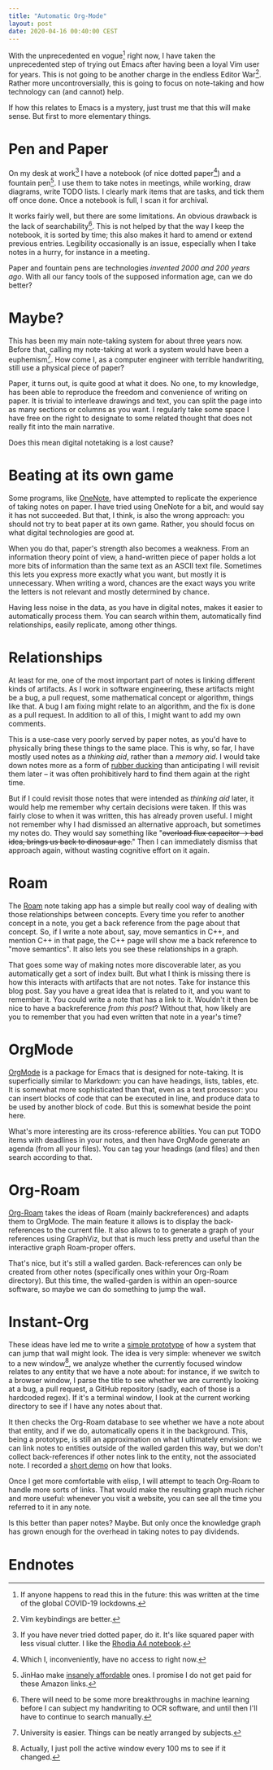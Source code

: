 ```yaml
---
title: "Automatic Org-Mode"
layout: post
date: 2020-04-16 00:40:00 CEST
---
```

With the unprecedented en vogue[^1] right now, I have taken the unprecedented
step of trying out Emacs after having been a loyal Vim user for years. This is
not going to be another charge in the endless Editor War[^2]. Rather more
uncontroversially, this is going to focus on note-taking and how technology can
(and cannot) help.

If how this relates to Emacs is a mystery, just trust me that this will make
sense. But first to more elementary things.

# Pen and Paper

On my desk at work[^3] I have a notebook (of nice dotted paper[^4]) and a fountain
pen[^5]. I use them to take notes in meetings, while working, draw diagrams,
write TODO lists. I clearly mark items that are tasks, and tick them off once
done. Once a notebook is full, I scan it for archival. 

It works fairly well, but there are some limitations. An obvious drawback is
the lack of searchability[^6]. This is not helped by that the way I keep the
notebook, it is sorted by time; this also makes it hard to amend or extend
previous entries. Legibility occasionally is an issue, especially when I take
notes in a hurry, for instance in a meeting.

Paper and fountain pens are technologies *invented 2000 and 200 years ago*.
With all our fancy tools of the supposed information age, can we do better?

# Maybe?
This has been my main note-taking system for about three years now. Before that,
calling my note-taking at work a system would have been a euphemism[^7]. How
come I, as a computer engineer with terrible handwriting, still use a physical
piece of paper?

Paper, it turns out, is quite good at what it does. No one, to my knowledge,
has been able to reproduce the freedom and convenience of writing on paper. It
is trivial to interleave drawings and text, you can split the page into as many
sections or columns as you want. I regularly take some space I have free on the
right to designate to some related thought that does not really fit into the
main narrative.

Does this mean digital notetaking is a lost cause?

# Beating at its own game 

Some programs, like [OneNote], have attempted to replicate the experience of
taking notes on paper. I have tried using OneNote for a bit, and would say
it has not succeeded. But that, I think, is also the wrong approach: you should
not try to beat paper at its own game. Rather, you should focus on what digital
technologies are good at.

When you do that, paper's strength also becomes a weakness. From an information
theory point of view, a hand-written piece of paper holds a lot more bits of
information than the same text as an ASCII text file. Sometimes this lets you
express more exactly what you want, but mostly it is unnecessary. When writing
a word, chances are the exact ways you write the letters is not relevant and
mostly determined by chance.

Having less noise in the data, as you have in digital notes, makes it easier to
automatically process them. You can search within them, automatically find
relationships, easily replicate, among other things.

# Relationships

At least for me, one of the most important part of notes is linking different
kinds of artifacts. As I work in software engineering, these artifacts might be
a bug, a pull request, some mathematical concept or algorithm, things like that.
A bug I am fixing might relate to an algorithm, and the fix is done as a pull
request. In addition to all of this, I might want to add my own comments.

This is a use-case very poorly served by paper notes, as you'd have to
physically bring these things to the same place. This is why, so far, I
have mostly used notes as a *thinking aid*, rather than a *memory aid*. I would
take down notes more as a form of [rubber ducking] than anticipating I will
revisit them later – it was often prohibitively hard to find them again at the
right time.

But if I could revisit those notes that were intended as *thinking aid* later,
it would help me remember why certain decisions were taken. If this was
fairly close to when it was written, this has already proven useful.
I might not remember why I had dismissed an alternative approach, but sometimes
my notes do. They would say something like "~~overload flux capacitor -> bad idea,
brings us back to dinosaur age.~~" Then I can immediately dismiss that approach
again, without wasting cognitive effort on it again.

# Roam

The [Roam] note taking app has a simple but really cool way of dealing with
those relationships between concepts. Every time you refer to another concept
in a note, you get a back reference from the page about that concept. So, if
I write a note about, say, move semantics in C++, and mention C++ in that page,
the C++ page will show me a back reference to "move semantics". It also lets
you see these relationships in a graph.

That goes some way of making notes more discoverable later, as you automatically
get a sort of index built. But what I think is missing there is how this
interacts with artifacts that are not notes. Take for instance this blog post.
Say you have a great idea that is related to it, and you want to remember it.
You could write a note that has a link to it. Wouldn't it then be nice to have
a backreference *from this post*? Without that, how likely are you to remember
that you had even written that note in a year's time?

# OrgMode

[OrgMode] is a package for Emacs that is designed for note-taking. It is
superficially similar to Markdown: you can have headings, lists, tables, etc.
It is somewhat more sophisticated than that, even as a text processor: you can
insert blocks of code that can be executed in line, and produce data to be used
by another block of code. But this is somewhat beside the point here.

What's more interesting are its cross-reference abilities. You can put TODO
items with deadlines in your notes, and then have OrgMode generate an agenda
(from all your files). You can tag your headings (and files) and then search
according to that.

# Org-Roam
[Org-Roam] takes the ideas of Roam (mainly backreferences) and adapts them
to OrgMode. The main feature it allows is to display the back-references to
the current file. It also allows to to generate a graph of your references
using GraphViz, but that is much less pretty and useful than the interactive
graph Roam-proper offers.

That's nice, but it's still a walled garden. Back-references can only be
created from other notes (specifically ones within your Org-Roam directory).
But this time, the walled-garden is within an open-source software, so maybe
we can do something to jump the wall.

# Instant-Org
These ideas have led me to write a [simple prototype] of how a system that can
jump that wall might look. The idea is very simple: whenever we switch to a new
window[^8], we analyze whether the currently focused window relates to any
entity that we have a note about: for instance, if we switch to a browser
window, I parse the title to see whether we are currently looking at a bug,
a pull request, a GitHub repository (sadly, each of those is a hardcoded
regex). If it's a terminal window, I look at the current working directory
to see if I have any notes about that.

It then checks the Org-Roam database to see whether we have a note about that
entity, and if we do, automatically opens it in the background. 
This, being a prototype, is still an approximation on what I ultimately
envision: we can link notes to entities outside of the walled garden this way,
but we don't collect back-references if other notes link to the entity, not
the associated note. I recorded a [short demo] on how that looks.

Once I get more comfortable with elisp, I will attempt to teach Org-Roam to
handle more sorts of links. That would make the resulting graph much richer and
more useful: whenever you visit a website, you can see all the time you
referred to it in any note.

Is this better than paper notes? Maybe. But only once the knowledge graph has
grown enough for the overhead in taking notes to pay dividends.

# Endnotes

[^1]: If anyone happens to read this in the future: this was written at the
      time of the global COVID-19 lockdowns.

[^2]: Vim keybindings are better.

[^3]: If you have never tried dotted paper, do it. It's like squared paper with
      less visual clutter. I like the [Rhodia A4 notebook](
      https://www.amazon.co.uk/gp/product/B00BCH03Z2).

[^4]: Which I, inconveniently, have no access to right now.

[^5]: JinHao make [insanely affordable](https://www.amazon.co.uk/dp/B07PQ2RXF7)
      ones. I promise I do not get paid for these Amazon links.
      
[^6]: There will need to be some more breakthroughs in machine learning before
      I can subject my handwriting to OCR software, and until then I'll have to
      continue to search manually.

[^7]: University is easier. Things can be neatly arranged by subjects.

[^8]: Actually, I just poll the active window every 100 ms to see if it changed.

[rubber ducking]: https://en.wikipedia.org/wiki/Rubber_duck_debugging

[Roam]: https://roamresearch.com/

[OneNote]: https://onenote.com

[OrgMode]: https://orgmode.org

[Org-Roam]: https://org-roam.readthedocs.io/

[short demo]: https://drive.google.com/file/d/19v5u2AmO27IMI-H9mx-Q0TqKmzrgzVGT/view

[simple prototype]: https://gist.github.com/segfaulthunter/f56ec6b8fd579b5bf1a0298a0f8cc175
